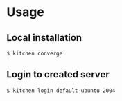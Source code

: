 # Usage

## Local installation 

```
$ kitchen converge
```

## Login to created server 

```
$ kitchen login default-ubuntu-2004
```
